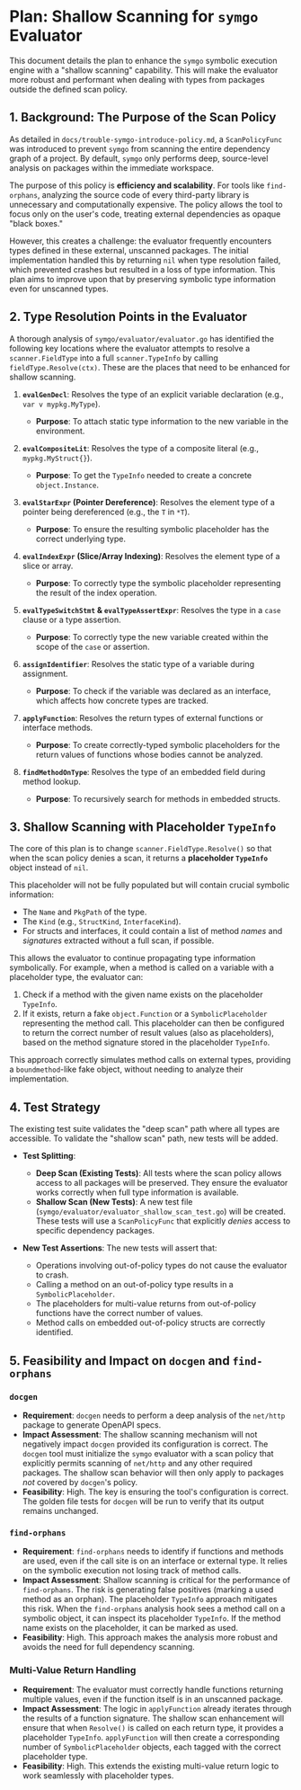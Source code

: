 # Plan: Shallow Scanning for `symgo` Evaluator

This document details the plan to enhance the `symgo` symbolic execution engine with a "shallow scanning" capability. This will make the evaluator more robust and performant when dealing with types from packages outside the defined scan policy.

## 1. Background: The Purpose of the Scan Policy

As detailed in `docs/trouble-symgo-introduce-policy.md`, a `ScanPolicyFunc` was introduced to prevent `symgo` from scanning the entire dependency graph of a project. By default, `symgo` only performs deep, source-level analysis on packages within the immediate workspace.

The purpose of this policy is **efficiency and scalability**. For tools like `find-orphans`, analyzing the source code of every third-party library is unnecessary and computationally expensive. The policy allows the tool to focus only on the user's code, treating external dependencies as opaque "black boxes."

However, this creates a challenge: the evaluator frequently encounters types defined in these external, unscanned packages. The initial implementation handled this by returning `nil` when type resolution failed, which prevented crashes but resulted in a loss of type information. This plan aims to improve upon that by preserving symbolic type information even for unscanned types.

## 2. Type Resolution Points in the Evaluator

A thorough analysis of `symgo/evaluator/evaluator.go` has identified the following key locations where the evaluator attempts to resolve a `scanner.FieldType` into a full `scanner.TypeInfo` by calling `fieldType.Resolve(ctx)`. These are the places that need to be enhanced for shallow scanning.

1.  **`evalGenDecl`**: Resolves the type of an explicit variable declaration (e.g., `var v mypkg.MyType`).
    *   **Purpose**: To attach static type information to the new variable in the environment.

2.  **`evalCompositeLit`**: Resolves the type of a composite literal (e.g., `mypkg.MyStruct{}`).
    *   **Purpose**: To get the `TypeInfo` needed to create a concrete `object.Instance`.

3.  **`evalStarExpr` (Pointer Dereference)**: Resolves the element type of a pointer being dereferenced (e.g., the `T` in `*T`).
    *   **Purpose**: To ensure the resulting symbolic placeholder has the correct underlying type.

4.  **`evalIndexExpr` (Slice/Array Indexing)**: Resolves the element type of a slice or array.
    *   **Purpose**: To correctly type the symbolic placeholder representing the result of the index operation.

5.  **`evalTypeSwitchStmt` & `evalTypeAssertExpr`**: Resolves the type in a `case` clause or a type assertion.
    *   **Purpose**: To correctly type the new variable created within the scope of the `case` or assertion.

6.  **`assignIdentifier`**: Resolves the static type of a variable during assignment.
    *   **Purpose**: To check if the variable was declared as an interface, which affects how concrete types are tracked.

7.  **`applyFunction`**: Resolves the return types of external functions or interface methods.
    *   **Purpose**: To create correctly-typed symbolic placeholders for the return values of functions whose bodies cannot be analyzed.

8.  **`findMethodOnType`**: Resolves the type of an embedded field during method lookup.
    *   **Purpose**: To recursively search for methods in embedded structs.

## 3. Shallow Scanning with Placeholder `TypeInfo`

The core of this plan is to change `scanner.FieldType.Resolve()` so that when the scan policy denies a scan, it returns a **placeholder `TypeInfo`** object instead of `nil`.

This placeholder will not be fully populated but will contain crucial symbolic information:
- The `Name` and `PkgPath` of the type.
- The `Kind` (e.g., `StructKind`, `InterfaceKind`).
- For structs and interfaces, it could contain a list of method *names* and *signatures* extracted without a full scan, if possible.

This allows the evaluator to continue propagating type information symbolically. For example, when a method is called on a variable with a placeholder type, the evaluator can:
1. Check if a method with the given name exists on the placeholder `TypeInfo`.
2. If it exists, return a fake `object.Function` or a `SymbolicPlaceholder` representing the method call. This placeholder can then be configured to return the correct number of result values (also as placeholders), based on the method signature stored in the placeholder `TypeInfo`.

This approach correctly simulates method calls on external types, providing a `boundmethod`-like fake object, without needing to analyze their implementation.

## 4. Test Strategy

The existing test suite validates the "deep scan" path where all types are accessible. To validate the "shallow scan" path, new tests will be added.

-   **Test Splitting**:
    -   **Deep Scan (Existing Tests)**: All tests where the scan policy allows access to all packages will be preserved. They ensure the evaluator works correctly when full type information is available.
    -   **Shallow Scan (New Tests)**: A new test file (`symgo/evaluator/evaluator_shallow_scan_test.go`) will be created. These tests will use a `ScanPolicyFunc` that explicitly *denies* access to specific dependency packages.

-   **New Test Assertions**: The new tests will assert that:
    -   Operations involving out-of-policy types do not cause the evaluator to crash.
    -   Calling a method on an out-of-policy type results in a `SymbolicPlaceholder`.
    -   The placeholders for multi-value returns from out-of-policy functions have the correct number of values.
    -   Method calls on embedded out-of-policy structs are correctly identified.

## 5. Feasibility and Impact on `docgen` and `find-orphans`

### `docgen`
-   **Requirement**: `docgen` needs to perform a deep analysis of the `net/http` package to generate OpenAPI specs.
-   **Impact Assessment**: The shallow scanning mechanism will not negatively impact `docgen` provided its configuration is correct. The `docgen` tool must initialize the `symgo` evaluator with a scan policy that explicitly permits scanning of `net/http` and any other required packages. The shallow scan behavior will then only apply to packages *not* covered by `docgen`'s policy.
-   **Feasibility**: High. The key is ensuring the tool's configuration is correct. The golden file tests for `docgen` will be run to verify that its output remains unchanged.

### `find-orphans`
-   **Requirement**: `find-orphans` needs to identify if functions and methods are used, even if the call site is on an interface or external type. It relies on the symbolic execution not losing track of method calls.
-   **Impact Assessment**: Shallow scanning is critical for the performance of `find-orphans`. The risk is generating false positives (marking a used method as an orphan). The placeholder `TypeInfo` approach mitigates this risk. When the `find-orphans` analysis hook sees a method call on a symbolic object, it can inspect its placeholder `TypeInfo`. If the method name exists on the placeholder, it can be marked as used.
-   **Feasibility**: High. This approach makes the analysis more robust and avoids the need for full dependency scanning.

### Multi-Value Return Handling
-   **Requirement**: The evaluator must correctly handle functions returning multiple values, even if the function itself is in an unscanned package.
-   **Impact Assessment**: The logic in `applyFunction` already iterates through the results of a function signature. The shallow scan enhancement will ensure that when `Resolve()` is called on each return type, it provides a placeholder `TypeInfo`. `applyFunction` will then create a corresponding number of `SymbolicPlaceholder` objects, each tagged with the correct placeholder type.
-   **Feasibility**: High. This extends the existing multi-value return logic to work seamlessly with placeholder types.
